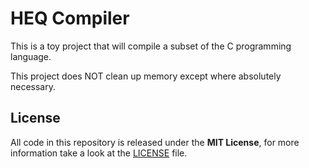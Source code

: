 # HEQ Compiler

This is a toy project that will compile a subset of the C programming language.

This project does NOT clean up memory except where absolutely necessary.

## License

All code in this repository is released under the **MIT License**, for more
information take a look at the [LICENSE] file.

[LICENSE]: https://github.com/HyperEntangledQubit/heq/blob/master/LICENSE
